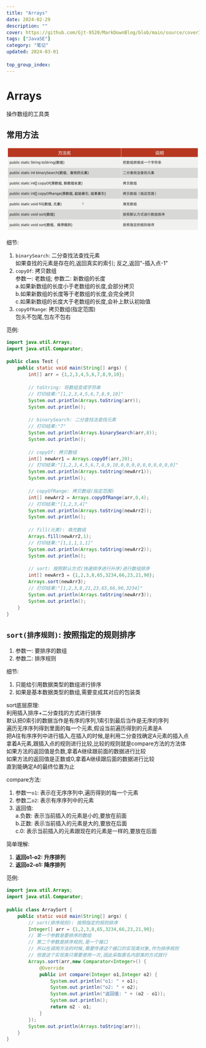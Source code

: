 ```yaml
---
title: "Arrays"
date: 2024-02-29
description: ""
cover: https://github.com/Gjt-9520/MarkDownBlog/blob/main/source/coverImages/Aimage-135/Aimage73.jpg?raw=true
tags: ["JavaSE"]
category: "笔记"
updated: 2024-03-01

top_group_index:
---
```


# Arrays

操作数组的工具类

## 常用方法

![Arrays常用方法](../images/Arrays常用方法.png)

细节: 
1. `binarySearch`: 二分查找法查找元素              
如果查找的元素是存在的,返回真实的索引; 反之,返回"-插入点-1"
2. `copyOf`: 拷贝数组            
参数一: 老数组; 参数二: 新数组的长度          
a.如果新数组的长度小于老数组的长度,会部分拷贝    
b.如果新数组的长度等于老数组的长度,会完全拷贝            
c.如果新数组的长度大于老数组的长度,会补上默认初始值         
3. `copyOfRange`: 拷贝数组(指定范围)        
包头不包尾,包左不包右         

范例: 

```java
import java.util.Arrays;
import java.util.Comparator;

public class Test {
    public static void main(String[] args) {
        int[] arr = {1,2,3,4,5,6,7,8,9,10};

        // toString: 将数组变成字符串
        // 打印结果:"[1,2,3,4,5,6,7,8,9,10]"
        System.out.println(Arrays.toString(arr));
        System.out.println();

        // binarySearch: 二分查找法查找元素
        // 打印结果:"7"
        System.out.println(Arrays.binarySearch(arr,8));
        System.out.println();

        // copyOf: 拷贝数组
        int[] newArr1 = Arrays.copyOf(arr,20);
        // 打印结果:"[1,2,3,4,5,6,7,8,9,10,0,0,0,0,0,0,0,0,0,0]"
        System.out.println(Arrays.toString(newArr1));
        System.out.println();

        // copyOfRange: 拷贝数组(指定范围)
        int[] newArr2 = Arrays.copyOfRange(arr,0,4);
        // 打印结果:"[1,2,3,4]"
        System.out.println(Arrays.toString(newArr2));
        System.out.println();

        // fill(元素): 填充数组
        Arrays.fill(newArr2,1);
        // 打印结果:"[1,1,1,1,1]"
        System.out.println(Arrays.toString(newArr2));
        System.out.println();

        // sort: 按照默认方式(快速排序进行升序)进行数组排序
        int[] newArr3 = {1,2,3,8,65,3234,66,23,21,90};
        Arrays.sort(newArr3);
        // 打印结果:"[1,2,3,8,21,23,65,66,90,3234]"
        System.out.println(Arrays.toString(newArr3));
        System.out.println();
    }
}
```

## `sort(排序规则)`: 按照指定的规则排序    

1. 参数一: 要排序的数组
2. 参数二: 排序规则            

细节:             
1. 只能给引用数据类型的数组进行排序
2. 如果是基本数据类型的数组,需要变成其对应的包装类       

sort底层原理:      
利用插入排序+二分查找的方式进行排序            
默认把0索引的数据当作是有序的序列,1索引到最后当作是无序的序列           
遍历无序序列得到里面的每一个元素,假设当前遍历得到的元素是A                
把A往有序序列中进行插入,在插入的时候,是利用二分查找确定A元素的插入点     
拿着A元素,跟插入点的规则进行比较,比较的规则就是compare方法的方法体         
如果方法的返回值是负数,拿着A继续跟前面的数据进行比较      
如果方法的返回值是正数或0,拿着A继续跟后面的数据进行比较      
直到能确定A的最终位置为止            

compare方法: 
1. 参数一`o1`: 表示在无序序列中,遍历得到的每一个元素
2. 参数二`o2`: 表示有序序列中的元素
3. 返回值:                                  
a.负数: 表示当前插入的元素是小的,要放在前面                       
b.正数: 表示当前插入的元素是大的,要放在后面            
c.0: 表示当前插入的元素跟现在的元素是一样的,要放在后面                 

简单理解: 
1. **返回o1-o2: 升序排列**
2. **返回o2-o1: 降序排列**

范例: 

```java
import java.util.Arrays;
import java.util.Comparator;

public class ArraySort {
    public static void main(String[] args) {
        // sort(排序规则): 按照指定的规则排序
        Integer[] arr = {1,2,3,8,65,3234,66,23,21,90};
        // 第一个参数是要排序的数组
        // 第二个参数是排序规则,是一个接口
        // 所以在调用方法的时候,需要传递这个接口的实现类对象,作为排序规则
        // 但是这个实现类只需要使用一次,因此采取匿名内部类的方式就行
        Arrays.sort(arr,new Comparator<Integer>() {
            @Override
            public int compare(Integer o1,Integer o2) {
                System.out.println("o1: " + o1);
                System.out.println("o2: " + o2);
                System.out.println("返回值: " + (o2 - o1));
                System.out.println();
                return o2 - o1;
            }
        });
        System.out.println(Arrays.toString(arr));
    }
}
```